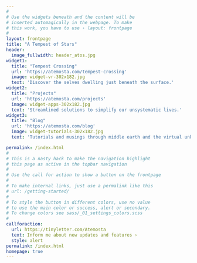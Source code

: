 ```yaml
---
#
# Use the widgets beneath and the content will be
# inserted automagically in the webpage. To make
# this work, you have to use › layout: frontpage
#
layout: frontpage
title: "A Tempest of Stars"
header:
  image_fullwidth: header_atos.jpg
widget1:
  title: "Tempest Crossing"
  url: 'https://atemosta.com/tempest-crossing'
  image: widget-vr-302x182.jpg
  text: 'Discover the selves dwelling just beneath the surface.'
widget2:
  title: "Projects"
  url: 'https://atemosta.com/projects'
  image: widget-apps-302x182.jpg
  text: 'Streamlined solutions to simplify our unsystematic lives.'
widget3:
  title: "Blog"
  url: 'https://atemosta.com/blog'
  image: widget-tutorials-302x182.jpg
  text: 'Tutorials and musings through middle earth and the virtual unknown.'

permalink: /index.html
#
# This is a nasty hack to make the navigation highlight
# this page as active in the topbar navigation
#
# Use the call for action to show a button on the frontpage
#
# To make internal links, just use a permalink like this
# url: /getting-started/
#
# To style the button in different colors, use no value
# to use the main color or success, alert or secondary.
# To change colors see sass/_01_settings_colors.scss
#
callforaction:
  url: https://tinyletter.com/Atemosta
  text: Inform me about new updates and features ›
  style: alert
permalink: /index.html
homepage: true
---
```

